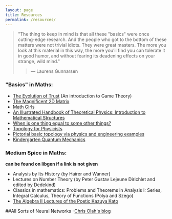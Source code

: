 ```yaml
---
layout: page
title: Resources
permalink: /resources/
---
```

>"The thing to keep in mind is that all these "basics" were once cutting-edge research. And the people who got to the bottom of these matters were not trivial idiots. They were great masters. The more you look at this material in this way, the more you’ll find you can tolerate it in good humor, and without fearing its deadening effects on your strange, wild mind."
>>— Laurens Gunnarsen

### "Basics" in Maths:

- [The Evolution of Trust](https://ncase.me/trust/) (An introduction to Game Theory)
- [The Magnificent 2D Matrix](https://ncase.me/matrix/)
- [Math Girls](http://bentobooks.com/resources/math-girls-sample.pdf)
- [An Illustrated Handbook of Theoretical Physics: Introduction to Mathematical Structures](https://www.mathphysicsbook.com/mathematics/mathematical-structures/classifying-mathematical-concepts/)
- [When is one thing equal to some other things?](http://people.math.harvard.edu/~mazur/preprints/when_is_one.pdf)
- [Topology for Physicists](http://www.thp.uni-koeln.de/zirn/011_Website_Martin_Zirnbauer/3_Teaching/LectureNotes/02ToPhys_SS11.pdf)
- [Pictorial basic topology via physics and engineering examples](https://www2.math.upenn.edu/~ghrist/notes.html)
- [Kindergarten Quantum Mechanics](https://arxiv.org/pdf/quant-ph/0510032.pdf)

### Medium Spice in Maths: 
__can be found on libgen if a link is not given__
- Analysis by Its History (by Hairer and Wanner)
- Lectures on Number Theory (by Peter Gustav Lejeune Dirichlet and edited by Dedekind)
- Classics in mathematics: Problems and Theorems in Analysis I: Series, Integral Calculus, Theory of Functions (Polya and Szego)
- [The Algebra II Lectures of the Poetic Kazuya Kato](http://math.uchicago.edu/~chonoles/expository-notes/courses/2013/326/notes/math326notes.pdf)

##All Sorts of Neural Networks
-[Chris Olah's blog](https://colah.github.io/)
